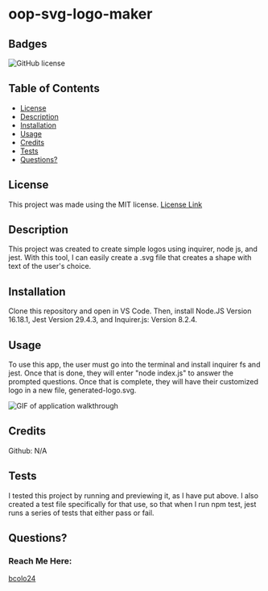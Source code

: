 # oop-svg-logo-maker

## Badges

  ![GitHub license](https://img.shields.io/badge/license-MIT-blue.svg)


  ## Table of Contents

  * [License](#license)
  * [Description](#description)
  * [Installation](#installation)
  * [Usage](#usage)
  * [Credits](#credits)
  * [Tests](#tests)
  * [Questions?](#questions)


  ## License

  This project was made using the MIT license.
  [License Link](https://opensource.org/licenses/MIT)


  ## Description

  This project was created to create simple logos using inquirer, node js, and jest. With this tool, I can easily create a .svg file that creates a shape with text of the user's choice.


  ## Installation

  Clone this repository and open in VS Code. Then, install Node.JS Version 16.18.1, Jest Version 29.4.3, and Inquirer.js: Version 8.2.4.


  ## Usage

  To use this app, the user must go into the terminal and install inquirer fs and jest. Once that is done, they will enter "node index.js" to answer the prompted questions. Once that is complete, they will have their customized logo in a new file, generated-logo.svg.
  
  ![GIF of application walkthrough](/examples/SVG-Logo-Generator-Walkthrough.gif)


  ## Credits
  
  Github: N/A


  ## Tests

  I tested this project by running and previewing it, as I have put above. I also created a test file specifically for that use, so that when I run npm test, jest runs a series of tests that either pass or fail.


  ## Questions?
  ### Reach Me Here: 

  [bcolo24](https://github.com/bcolo24)
